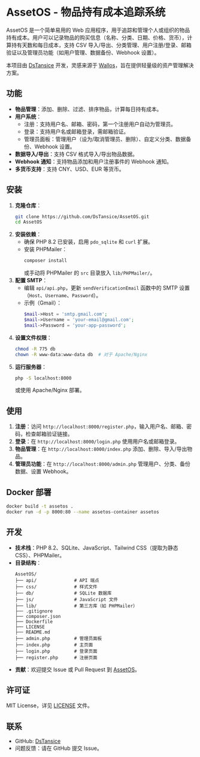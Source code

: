 # AssetOS - 物品持有成本追踪系统

AssetOS 是一个简单易用的 Web 应用程序，用于追踪和管理个人或组织的物品持有成本。用户可以记录物品的购买信息（名称、分类、日期、价格、货币），计算持有天数和每日成本，支持 CSV 导入/导出、分类管理、用户注册/登录、邮箱验证以及管理员功能（如用户管理、数据备份、Webhook 设置）。

本项目由 [DsTansice](https://github.com/DsTansice) 开发，灵感来源于 [Wallos](https://github.com/ellite/Wallos)，旨在提供轻量级的资产管理解决方案。[](https://github.com/dstansice)[](https://github.com/DumbWareio/DumbAssets)

## 功能
- **物品管理**：添加、删除、过滤、排序物品，计算每日持有成本。
- **用户系统**：
  - 注册：支持用户名、邮箱、密码，第一个注册用户自动为管理员。
  - 登录：支持用户名或邮箱登录，需邮箱验证。
  - 管理员面板：管理用户（设为/取消管理员、删除）、自定义分类、数据备份、Webhook 设置。
- **数据导入/导出**：支持 CSV 格式导入/导出物品数据。
- **Webhook 通知**：支持物品添加和用户注册事件的 Webhook 通知。
- **多货币支持**：支持 CNY、USD、EUR 等货币。

## 安装
1. **克隆仓库**：
   ```bash
   git clone https://github.com/DsTansice/AssetOS.git
   cd AssetOS
   ```
2. **安装依赖**：
   - 确保 PHP 8.2 已安装，启用 `pdo_sqlite` 和 `curl` 扩展。
   - 安装 PHPMailer：
     ```bash
     composer install
     ```
     或手动将 PHPMailer 的 `src` 目录放入 `lib/PHPMailer/`。
3. **配置 SMTP**：
   - 编辑 `api/api.php`，更新 `sendVerificationEmail` 函数中的 SMTP 设置（`Host`、`Username`、`Password`）。
   - 示例（Gmail）：
     ```php
     $mail->Host = 'smtp.gmail.com';
     $mail->Username = 'your-email@gmail.com';
     $mail->Password = 'your-app-password';
     ```
4. **设置文件权限**：
   ```bash
   chmod -R 775 db
   chown -R www-data:www-data db  # 对于 Apache/Nginx
   ```
5. **运行服务器**：
   ```bash
   php -S localhost:8000
   ```
   或使用 Apache/Nginx 部署。

## 使用
1. **注册**：访问 `http://localhost:8000/register.php`，输入用户名、邮箱、密码，检查邮箱验证链接。
2. **登录**：在 `http://localhost:8000/login.php` 使用用户名或邮箱登录。
3. **物品管理**：在 `http://localhost:8000/index.php` 添加、删除、导入/导出物品。
4. **管理员功能**：在 `http://localhost:8000/admin.php` 管理用户、分类、备份数据、设置 Webhook。

## Docker 部署
```bash
docker build -t assetos .
docker run -d -p 8000:80 --name assetos-container assetos
```

## 开发
- **技术栈**：PHP 8.2、SQLite、JavaScript、Tailwind CSS（提取为静态 CSS）、PHPMailer。
- **目录结构**：
  ```
  AssetOS/
  ├── api/              # API 端点
  ├── css/              # 样式文件
  ├── db/               # SQLite 数据库
  ├── js/               # JavaScript 文件
  ├── lib/              # 第三方库（如 PHPMailer）
  ├── .gitignore
  ├── composer.json
  ├── Dockerfile
  ├── LICENSE
  ├── README.md
  ├── admin.php         # 管理员面板
  ├── index.php         # 主页面
  ├── login.php         # 登录页面
  ├── register.php      # 注册页面
  ```
- **贡献**：欢迎提交 Issue 或 Pull Request 到 [AssetOS](https://github.com/DsTansice/AssetOS)。

## 许可证
MIT License，详见 [LICENSE](LICENSE) 文件。

## 联系
- GitHub: [DsTansice](https://github.com/DsTansice)
- 问题反馈：请在 GitHub 提交 Issue。
